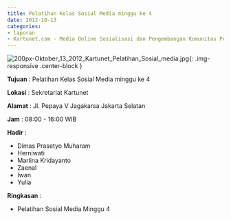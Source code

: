 ```yaml
---
title: Pelatihan Kelas Sosial Media minggu ke 4
date: 2012-10-13
categories:
- laporan
- Kartunet.com - Media Online Sosialisasi dan Pengembangan Komunitas Pemuda dengan Disabilitas
---
```

![200px-Oktober_13_2012_Kartunet_Pelatihan_Sosial_media.jpg](/uploads/200px-Oktober_13_2012_Kartunet_Pelatihan_Sosial_media.jpg){: .img-responsive .center-block }

**Tujuan** : 	Pelatihan Kelas Sosial Media minggu ke 4

**Lokasi** : Sekretariat Kartunet

**Alamat** : Jl. Pepaya V Jagakarsa Jakarta Selatan

**Jam** : 08:00 - 16:00 WIB

**Hadir** : 
* Dimas Prasetyo Muharam
* Herniwati
* Marlina Kridayanto
* Zaenal
* Iwan
* Yulia

**Ringkasan** : 
* Pelatihan Sosial Media Minggu 4
